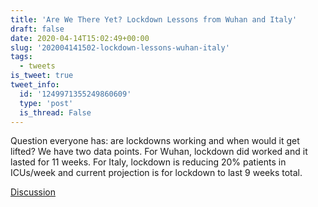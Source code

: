 ```yaml
---
title: 'Are We There Yet? Lockdown Lessons from Wuhan and Italy'
draft: false
date: 2020-04-14T15:02:49+00:00
slug: '202004141502-lockdown-lessons-wuhan-italy'
tags:
  - tweets
is_tweet: true
tweet_info:
  id: '1249971355249860609'
  type: 'post'
  is_thread: False
---
```




Question everyone has: are lockdowns working and when would it get lifted? We have two data points. For Wuhan, lockdown did worked and it lasted for 11 weeks. For Italy, lockdown is reducing 20% patients in ICUs/week and current projection is for lockdown to last 9 weeks total.

[Discussion](https://x.com/sytelus/status/1249971355249860609)
